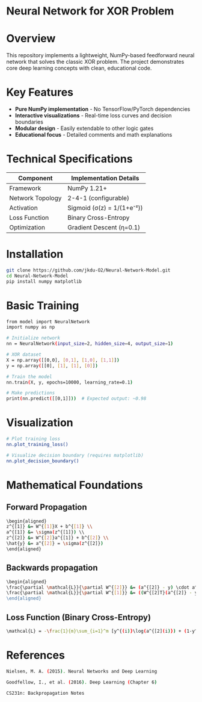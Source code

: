 # Neural Network for XOR Problem

# Overview
This repository implements a lightweight, NumPy-based feedforward neural network that solves the classic XOR problem. The project demonstrates core deep learning concepts with clean, educational code.

# Key Features
- **Pure NumPy implementation** - No TensorFlow/PyTorch dependencies
- **Interactive visualizations** - Real-time loss curves and decision boundaries
- **Modular design** - Easily extendable to other logic gates
- **Educational focus** - Detailed comments and math explanations

# Technical Specifications
| Component          | Implementation Details                 |
|--------------------|----------------------------------------|
| Framework          | NumPy 1.21+                            |
| Network Topology   | 2-4-1 (configurable)                   |
| Activation         | Sigmoid (σ(z) = 1/(1+e⁻ᶻ))             |
| Loss Function      | Binary Cross-Entropy                   |
| Optimization       | Gradient Descent (η=0.1)               |

# Installation
```bash
git clone https://github.com/jkdu-O2/Neural-Network-Model.git
cd Neural-Network-Model
pip install numpy matplotlib
```
# Basic Training
```bash
from model import NeuralNetwork
import numpy as np

# Initialize network
nn = NeuralNetwork(input_size=2, hidden_size=4, output_size=1)

# XOR dataset
X = np.array([[0,0], [0,1], [1,0], [1,1]])
y = np.array([[0], [1], [1], [0]])

# Train the model
nn.train(X, y, epochs=10000, learning_rate=0.1)

# Make predictions
print(nn.predict([[0,1]]))  # Expected output: ~0.98
```
# Visualization
```bash
# Plot training loss
nn.plot_training_loss()

# Visualize decision boundary (requires matplotlib)
nn.plot_decision_boundary()
```
# Mathematical Foundations
## Forward Propagation
```bash
\begin{aligned}
z^{[1]} &= W^{[1]}X + b^{[1]} \\
a^{[1]} &= \sigma(z^{[1]}) \\
z^{[2]} &= W^{[2]}a^{[1]} + b^{[2]} \\
\hat{y} &= a^{[2]} = \sigma(z^{[2]})
\end{aligned}
```
## Backwards propagation
```bash
\begin{aligned}
\frac{\partial \mathcal{L}}{\partial W^{[2]}} &= (a^{[2]} - y) \cdot a^{[1]T} \\
\frac{\partial \mathcal{L}}{\partial W^{[1]}} &= ((W^{[2]T}(a^{[2]} - y)) \odot \sigma'(z^{[1]})) \cdot X^T
\end{aligned}
```
## Loss Function (Binary Cross-Entropy)
```bash
\mathcal{L} = -\frac{1}{m}\sum_{i=1}^m [y^{(i)}\log(a^{[2](i)}) + (1-y^{(i)})\log(1-a^{[2](i)})]
```
# References
```bash
Nielsen, M. A. (2015). Neural Networks and Deep Learning

Goodfellow, I., et al. (2016). Deep Learning (Chapter 6)

CS231n: Backpropagation Notes
```
